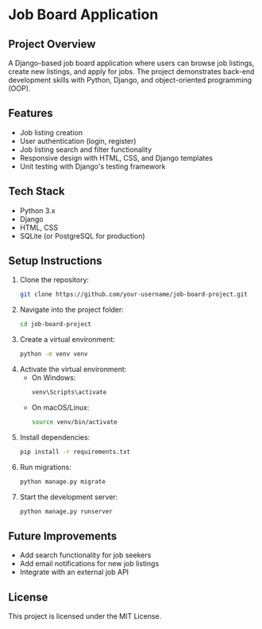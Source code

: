 # Job Board Application

## Project Overview
A Django-based job board application where users can browse job listings, create new listings, and apply for jobs. The project demonstrates back-end development skills with Python, Django, and object-oriented programming (OOP).

## Features
- Job listing creation
- User authentication (login, register)
- Job listing search and filter functionality
- Responsive design with HTML, CSS, and Django templates
- Unit testing with Django's testing framework

## Tech Stack
- Python 3.x
- Django
- HTML, CSS
- SQLite (or PostgreSQL for production)

## Setup Instructions
1. Clone the repository:
   ```bash
   git clone https://github.com/your-username/job-board-project.git
   ```
2. Navigate into the project folder:
   ```bash
   cd job-board-project
   ```
3. Create a virtual environment:
   ```bash
   python -m venv venv
   ```
4. Activate the virtual environment:
   - On Windows:
     ```bash
     venv\Scripts\activate
     ```
   - On macOS/Linux:
     ```bash
     source venv/bin/activate
     ```
5. Install dependencies:
   ```bash
   pip install -r requirements.txt
   ```
6. Run migrations:
   ```bash
   python manage.py migrate
   ```
7. Start the development server:
   ```bash
   python manage.py runserver
   ```

## Future Improvements
- Add search functionality for job seekers
- Add email notifications for new job listings
- Integrate with an external job API

## License
This project is licensed under the MIT License.
